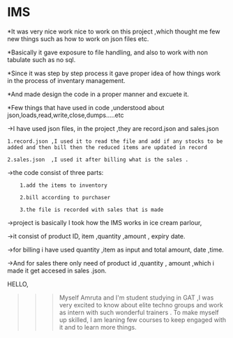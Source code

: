 # IMS
*It was very nice work nice to work on this project ,which thought me few new things such as how to work on json files etc.

*Basically it gave exposure to file handling, and also to work with non tabulate such as no sql.

*Since it was step by step process it gave proper idea of how things work in the process of inventary management.

*And made design the code in a proper manner and excuete it.

*Few things that have used in code ,understood about json,loads,read,write,close,dumps.....etc

->I have used json files, in the project ,they are record.json and sales.json

    1.record.json ,I used it to read the file and add if any stocks to be added and then bill then the reduced items are updated in record 
   
    2.sales.json  ,I used it after billing what is the sales . 

->the code consist of three parts:

        1.add the items to inventory
        
        2.bill according to purchaser
        
        3.the file is recorded with sales that is made 
         
->project is basically I took how the IMS works in ice cream parlour,

->it consist of product ID, item ,quantity ,amount , expiry date.

->for billing i have used quantity ,item as input and total amount, date ,time.

->And for sales there only need of product id ,quantity , amount ,which i made it get accesed in sales .json.


HELLO,

>>>Myself Amruta and I'm student studying in GAT ,I was very excited to know about elite techno groups and work as intern with such wonderful trainers . To make myself up skilled, I am leaning few courses to keep engaged with it and to learn more things. 


